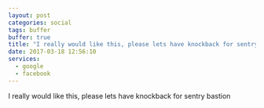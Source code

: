 ```yaml
---
layout: post
categories: social
tags: buffer
buffer: true
title: "I really would like this, please lets have knockback for sentry bastion"
date: 2017-03-18 12:56:10
services: 
  - google
  - facebook
---
```

I really would like this, please lets have knockback for sentry bastion
